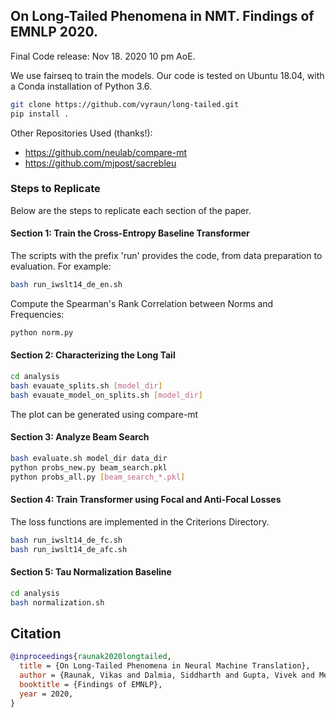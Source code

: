 ## On Long-Tailed Phenomena in NMT. Findings of EMNLP 2020.

Final Code release: Nov 18. 2020 10 pm AoE. 

We use fairseq to train the models. Our code is tested on Ubuntu 18.04, with a Conda installation of Python 3.6.

```bash
git clone https://github.com/vyraun/long-tailed.git
pip install .
```

Other Repositories Used (thanks!): 

* https://github.com/neulab/compare-mt
* https://github.com/mjpost/sacrebleu

### Steps to Replicate
Below are the steps to replicate each section of the paper.

#### Section 1: Train the Cross-Entropy Baseline Transformer

The scripts with the prefix 'run' provides the code, from data preparation to evaluation. For example: 

```bash
bash run_iwslt14_de_en.sh
```

Compute the Spearman's Rank Correlation between Norms and Frequencies:

```bash
python norm.py
```

#### Section 2: Characterizing the Long Tail

```bash
cd analysis
bash evauate_splits.sh [model_dir]
bash evauate_model_on_splits.sh [model_dir]
```

The plot can be generated using compare-mt

#### Section 3: Analyze Beam Search

```bash
bash evaluate.sh model_dir data_dir
python probs_new.py beam_search.pkl
python probs_all.py [beam_search_*.pkl]
```

#### Section 4: Train Transformer using Focal and Anti-Focal Losses

The loss functions are implemented in the Criterions Directory.

```bash
bash run_iwslt14_de_fc.sh
bash run_iwslt14_de_afc.sh
```

#### Section 5: Tau Normalization Baseline

```bash
cd analysis
bash normalization.sh
```

## Citation
```bibtex
@inproceedings{raunak2020longtailed,
  title = {On Long-Tailed Phenomena in Neural Machine Translation},
  author = {Raunak, Vikas and Dalmia, Siddharth and Gupta, Vivek and Metze, Florian},
  booktitle = {Findings of EMNLP},
  year = 2020,
}
```

